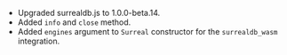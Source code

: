 - Upgraded surrealdb.js to 1.0.0-beta.14.
- Added `info` and `close` method.
- Added `engines` argument to `Surreal` constructor for the `surrealdb_wasm` integration.